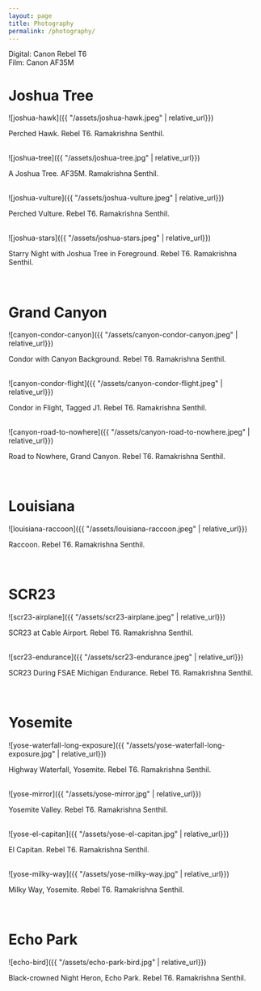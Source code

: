 ```yaml
---
layout: page
title: Photography
permalink: /photography/
---
```


Digital: Canon Rebel T6 <br>
Film: Canon AF35M


# Joshua Tree
![joshua-hawk]({{ "/assets/joshua-hawk.jpeg" | relative_url}})
<figcaption>Perched Hawk. Rebel T6. Ramakrishna Senthil.</figcaption>
<br>

![joshua-tree]({{ "/assets/joshua-tree.jpg" | relative_url}})
<figcaption>A Joshua Tree. AF35M. Ramakrishna Senthil.</figcaption>
<br>

![joshua-vulture]({{ "/assets/joshua-vulture.jpeg" | relative_url}})
<figcaption>Perched Vulture. Rebel T6. Ramakrishna Senthil.</figcaption>
<br>

![joshua-stars]({{ "/assets/joshua-stars.jpeg" | relative_url}})
<figcaption>Starry Night with Joshua Tree in Foreground. Rebel T6. Ramakrishna Senthil.</figcaption>
<br>
<br>

# Grand Canyon
![canyon-condor-canyon]({{ "/assets/canyon-condor-canyon.jpeg" | relative_url}})
<figcaption>Condor with Canyon Background. Rebel T6. Ramakrishna Senthil.</figcaption>
<br>

![canyon-condor-flight]({{ "/assets/canyon-condor-flight.jpeg" | relative_url}})
<figcaption>Condor in Flight, Tagged J1. Rebel T6. Ramakrishna Senthil.</figcaption>
<br>

![canyon-road-to-nowhere]({{ "/assets/canyon-road-to-nowhere.jpeg" | relative_url}})
<figcaption>Road to Nowhere, Grand Canyon. Rebel T6. Ramakrishna Senthil.</figcaption>
<br>
<br>

# Louisiana
![louisiana-raccoon]({{ "/assets/louisiana-raccoon.jpeg" | relative_url}})
<figcaption>Raccoon. Rebel T6. Ramakrishna Senthil.</figcaption>
<br>
<br>

# SCR23
![scr23-airplane]({{ "/assets/scr23-airplane.jpeg" | relative_url}})
<figcaption>SCR23 at Cable Airport. Rebel T6. Ramakrishna Senthil.</figcaption>
<br>

![scr23-endurance]({{ "/assets/scr23-endurance.jpeg" | relative_url}})
<figcaption>SCR23 During FSAE Michigan Endurance. Rebel T6. Ramakrishna Senthil.</figcaption>
<br>
<br>

# Yosemite
![yose-waterfall-long-exposure]({{ "/assets/yose-waterfall-long-exposure.jpg" | relative_url}})
<figcaption>Highway Waterfall, Yosemite. Rebel T6. Ramakrishna Senthil.</figcaption>
<br>

![yose-mirror]({{ "/assets/yose-mirror.jpg" | relative_url}})
<figcaption>Yosemite Valley. Rebel T6. Ramakrishna Senthil.</figcaption>
<br>

![yose-el-capitan]({{ "/assets/yose-el-capitan.jpg" | relative_url}})
<figcaption>El Capitan. Rebel T6. Ramakrishna Senthil.</figcaption>
<br>

![yose-milky-way]({{ "/assets/yose-milky-way.jpg" | relative_url}})
<figcaption>Milky Way, Yosemite. Rebel T6. Ramakrishna Senthil.</figcaption>
<br>
<br>

# Echo Park
![echo-bird]({{ "/assets/echo-park-bird.jpg" | relative_url}})
<figcaption>Black-crowned Night Heron, Echo Park. Rebel T6. Ramakrishna Senthil.</figcaption>
<br>
